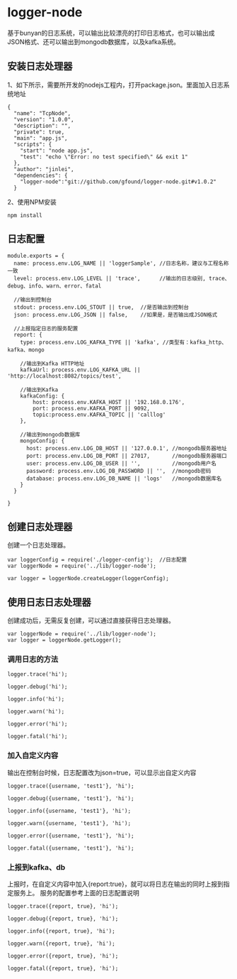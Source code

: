 # logger-node

基于bunyan的日志系统，可以输出比较漂亮的打印日志格式，也可以输出成JSON格式、还可以输出到mongodb数据库，以及kafka系统。

## 安装日志处理器

1、如下所示，需要所开发的nodejs工程内，打开package.json。里面加入日志系统地址

```
{
  "name": "TcpNode",
  "version": "1.0.0",
  "description": "",
  "private": true,
  "main": "app.js",
  "scripts": {
    "start": "node app.js",
    "test": "echo \"Error: no test specified\" && exit 1"
  },
  "author": "jinlei",
  "dependencies": {
    "logger-node":"git://github.com/gfound/logger-node.git#v1.0.2"
  }
```

2、使用NPM安装

```
npm install
```

## 日志配置

```
module.exports = {
  name: process.env.LOG_NAME || 'loggerSample', //日志名称，建议与工程名称一致
  level: process.env.LOG_LEVEL || 'trace',      //输出的日志级别, trace、debug、info、warn、error、fatal

  //输出到控制台
  stdout: process.env.LOG_STOUT || true,  //是否输出到控制台
  json: process.env.LOG_JSON || false,    //如果是，是否输出成JSON格式

  //上报指定日志的服务配置
  report: {
    type: process.env.LOG_KAFKA_TYPE || 'kafka', //类型有：kafka_http、kafka、mongo

    //输出到Kafka HTTP地址
  	kafkaUrl: process.env.LOG_KAFKA_URL || 'http://localhost:8082/topics/test',

  	//输出到Kafka
  	kafkaConfig: {
  		host: process.env.KAFKA_HOST || '192.168.0.176',
  		port: process.env.KAFKA_PORT || 9092,
  		topic:process.env.KAFKA_TOPIC || 'calllog'
  	},

    //输出到mongodb数据库
    mongoConfig: {
      host: process.env.LOG_DB_HOST || '127.0.0.1', //mongodb服务器地址
      port: process.env.LOG_DB_PORT || 27017,       //mongodb服务器端口
      user: process.env.LOG_DB_USER || '',          //mongodb用户名
      password: process.env.LOG_DB_PASSWORD || '',  //mongodb密码
      database: process.env.LOG_DB_NAME || 'logs'   //mongodb数据库名
    }
  }

}
```

## 创建日志处理器

创建一个日志处理器。

```
var loggerConfig = require('./logger-config');  //日志配置
var loggerNode = require('../lib/logger-node');

var logger = loggerNode.createLogger(loggerConfig);
```


## 使用日志日志处理器

创建成功后，无需反复创建，可以通过直接获得日志处理器。


```
var loggerNode = require('../lib/logger-node');
var logger = loggerNode.getLogger();
```

### 调用日志的方法

```
logger.trace('hi');

logger.debug('hi');

logger.info('hi');

logger.warn('hi');

logger.error('hi');

logger.fatal('hi');

```

### 加入自定义内容

输出在控制台时候，日志配置改为json=true，可以显示出自定义内容

```
logger.trace({username, 'test1'}, 'hi');

logger.debug({username, 'test1'}, 'hi');

logger.info({username, 'test1'}, 'hi');

logger.warn({username, 'test1'}, 'hi');

logger.error({username, 'test1'}, 'hi');

logger.fatal({username, 'test1'}, 'hi');

```

### 上报到kafka、db

上报时，在自定义内容中加入{report:true}，就可以将日志在输出的同时上报到指定服务上。
服务的配置参考上面的日志配置说明

```
logger.trace({report, true}, 'hi');

logger.debug({report, true}, 'hi');

logger.info({report, true}, 'hi');

logger.warn({report, true}, 'hi');

logger.error({report, true}, 'hi');

logger.fatal({report, true}, 'hi');

```
